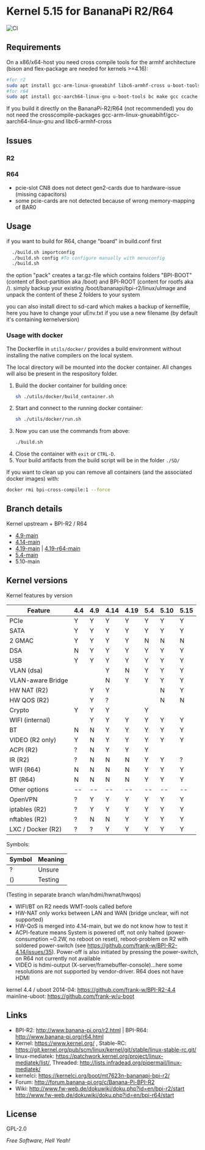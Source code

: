 # Kernel 5.15 for BananaPi R2/R64

![CI](https://github.com/frank-w/BPI-R2-4.14/workflows/CI/badge.svg?branch=5.15-main)

## Requirements

On a x86/x64-host you need cross compile tools for the armhf architecture (bison and flex-package are needed for kernels >=4.16):
```sh
#for r2
sudo apt install gcc-arm-linux-gnueabihf libc6-armhf-cross u-boot-tools bc make ccache gcc libc6-dev libncurses5-dev libssl-dev bison flex
#for r64
sudo apt install gcc-aarch64-linux-gnu u-boot-tools bc make gcc ccache libc6-dev libncurses5-dev libssl-dev bison flex
```
If you build it directly on the BananaPi-R2/R64 (not recommended) you do not need the crosscompile-packages gcc-arm-linux-gnueabihf/gcc-aarch64-linux-gnu and libc6-armhf-cross

## Issues

### R2

### R64
* pcie-slot CN8 does not detect gen2-cards due to hardware-issue (missing capacitors)
* some pcie-cards are not detected because of wrong memory-mapping of BAR0

## Usage

if you want to build for R64, change "board" in build.conf first

```sh
  ./build.sh importconfig
  ./build.sh config #To configure manually with menuconfig
  ./build.sh
```
the option "pack" creates a tar.gz-file which contains folders "BPI-BOOT" (content of Boot-partition aka /boot) and BPI-ROOT (content for rootfs aka /). simply backup your existing /boot/bananapi/bpi-r2/linux/uImage and unpack the content of these 2 folders to your system

you can also install direct to sd-card which makes a backup of kernelfile, here you have to change your uEnv.txt if you use a new filename (by default it's containing kernelversion)

### Usage with docker

The Dockerfile in `utils/docker/` provides a build environment without installing the native compilers on the local system.

The local directory will be mounted into the docker container. All changes will also be present in the respository folder.

1. Build the docker container for building once:
    ```sh
    sh ./utils/docker/build_container.sh
    ```
1. Start and connect to the running docker container: 
    ```sh 
    sh ./utils/docker/run.sh
    ```
1. Now you can use the commands from above:
    ```sh 
    ./build.sh
    ```
1. Close the container with `exit` or `CTRL-D`.
1. Your build artifacts from the build script will be in the folder `./SD/` 


If you want to clean up you can remove all containers (and the associated docker images) with:
```sh
docker rmi bpi-cross-compile:1 --force
```
## Branch details

Kernel upstream + BPI-R2 / R64
* <a href="https://github.com/frank-w/BPI-R2-4.14/tree/4.9-main">4.9-main</a>
* <a href="https://github.com/frank-w/BPI-R2-4.14/tree/4.14-main">4.14-main</a>
* <a href="https://github.com/frank-w/BPI-R2-4.14/tree/4.19-main">4.19-main</a> | <a href="https://github.com/frank-w/BPI-R2-4.14/tree/4.19-r64-main">4.19-r64-main</a>
* <a href="https://github.com/frank-w/BPI-R2-4.14/tree/5.4-main">5.4-main</a>
* 5.10-main

## Kernel versions

Kernel features by version

| Feature            | 4.4 | 4.9 | 4.14 | 4.19 | 5.4 | 5.10 | 5.15 |
|--------------------| --- | --- | ---  | ---  | --- | ---- | ---- |
| PCIe               |  Y  |  Y  |  Y   |  Y   |  Y  |  Y   |  Y   |
| SATA               |  Y  |  Y  |  Y   |  Y   |  Y  |  Y   |  Y   |
| 2 GMAC             |  Y  |  Y  |  Y   |  Y   |  N  |  N   |  N   |
| DSA                |  N  |  Y  |  Y   |  Y   |  Y  |  Y   |  Y   |
| USB                |  Y  |  Y  |  Y   |  Y   |  Y  |  Y   |  Y   |
| VLAN (dsa)         |     |     |  Y   |  N   |  Y  |  Y   |  Y   |
| VLAN-aware Bridge  |     |     |  N   |  Y   |  Y  |  Y   |  Y   |
| HW NAT (R2)        |     |  Y  |  Y   |      |     |  N   |  Y   |
| HW QOS (R2)        |     |  Y  |  ?   |      |     |  N   |  N   |
| Crypto             |  Y  |  Y  |  Y   |      |  Y  |      |      |
| WIFI (internal)    |     |  Y  |  Y   |  Y   |  Y  |  Y   |  Y   |
| BT                 |  N  |  N  |  Y   |  Y   |  Y  |  Y   |  Y   |
| VIDEO (R2 only)    |  Y  |  N  |  Y   |  Y   |  Y  |  Y   |  Y   |
| ACPI (R2)          |  ?  |  N  |  Y   |  Y   |  Y  |      |      |
| IR (R2)            |  ?  |  N  |  N   |  N   |  Y  |  Y   |  ?   |
| WIFI (R64)         |  N  |  N  |  N   |  N   |  Y  |  Y   |  Y   |
| BT (R64)           |  N  |  N  |  N   |  N   |  Y  |  Y   |  Y   |
| Other options      |--|--|--|--|--|--|--|
| OpenVPN            |  ?  |  Y  |  Y   |  Y   |  Y  |  Y   |  Y   |
| iptables (R2)      |  ?  |  Y  |  Y   |  Y   |  Y  |  Y   |  Y   |
| nftables (R2)      |  ?  |  N  |  N   |  Y   |  Y  |  Y   |  Y   |
| LXC / Docker (R2)  |  ?  |  ?  |  Y   |  Y   |  Y  |  Y   |  Y   |

Symbols:

|Symbol|Meaning|
|------|-------|
|  ?   |Unsure |
|  ()  |Testing|

(Testing in separate branch wlan/hdmi/hwnat/hwqos)

* WIFI/BT on R2 needs WMT-tools called before
* HW-NAT only works between LAN and WAN (bridge unclear, wifi not supported)
* HW-QoS is merged into 4.14-main, but we do not know how to test it
* ACPI-feature means System is powered off, not only halted (power-consumption ~0.2W, no reboot on reset), reboot-problem on R2 with soldered power-switch (see https://github.com/frank-w/BPI-R2-4.14/issues/35). Power-off is also initiated by pressing the power-switch, on R64 not currently not available
* VIDEO is hdmi-output (X-server/framebuffer-console)...here some resolutions are not supported by vendor-driver. R64 does not have HDMI


kernel 4.4 / uboot 2014-04: https://github.com/frank-w/BPI-R2-4.4
mainline-uboot: https://github.com/frank-w/u-boot

## Links

* BPI-R2: http://www.banana-pi.org/r2.html | BPI-R64: http://www.banana-pi.org/r64.html
* Kernel: https://www.kernel.org/ , Stable-RC: https://git.kernel.org/pub/scm/linux/kernel/git/stable/linux-stable-rc.git/
* linux-mediatek: https://patchwork.kernel.org/project/linux-mediatek/list/, Threaded: http://lists.infradead.org/pipermail/linux-mediatek/
* kernelci: https://kernelci.org/boot/mt7623n-bananapi-bpi-r2/
* Forum: http://forum.banana-pi.org/c/Banana-Pi-BPI-R2
* Wiki: http://www.fw-web.de/dokuwiki/doku.php?id=en/bpi-r2/start http://www.fw-web.de/dokuwiki/doku.php?id=en/bpi-r64/start

License
----
GPL-2.0

*Free Software, Hell Yeah!*

